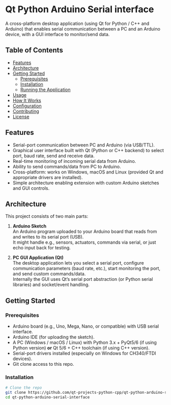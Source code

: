 # Qt Python Arduino Serial interface

A cross-platform desktop application (using Qt for Python / C++ and Arduino) that enables serial communication between a PC and an Arduino device, with a GUI interface to monitor/send data.

## Table of Contents
- [Features](#features)  
- [Architecture](#architecture)  
- [Getting Started](#getting-started)  
  - [Prerequisites](#prerequisites)  
  - [Installation](#installation)  
  - [Running the Application](#running-the-application)  
- [Usage](#usage)  
- [How It Works](#how-it-works)  
- [Configuration](#configuration)  
- [Contributing](#contributing)  
- [License](#license)  

## Features
- Serial-port communication between PC and Arduino (via USB/TTL).  
- Graphical user interface built with Qt (Python or C++ backend) to select port, baud rate, send and receive data.  
- Real-time monitoring of incoming serial data from Arduino.  
- Ability to send commands/data from PC to Arduino.  
- Cross-platform: works on Windows, macOS and Linux (provided Qt and appropriate drivers are installed).  
- Simple architecture enabling extension with custom Arduino sketches and GUI controls.

## Architecture
This project consists of two main parts:

1. **Arduino Sketch**  
   An Arduino program uploaded to your Arduino board that reads from and writes to its serial port (USB).  
   It might handle e.g., sensors, actuators, commands via serial, or just echo input back for testing.

2. **PC GUI Application (Qt)**  
   The desktop application lets you select a serial port, configure communication parameters (baud rate, etc.), start monitoring the port, and send custom commands/data.  
   Internally the GUI uses Qt’s serial port abstraction (or Python serial libraries) and socket/event handling.

## Getting Started

### Prerequisites
- Arduino board (e.g., Uno, Mega, Nano, or compatible) with USB serial interface.  
- Arduino IDE (for uploading the sketch).  
- A PC (Windows / macOS / Linux) with Python 3.x + PyQt5/6 (if using Python version) **or** Qt 5/6 + C++ toolchain (if using C++ version).  
- Serial-port drivers installed (especially on Windows for CH340/FTDI devices).  
- Git clone access to this repo.

### Installation
```bash
# Clone the repo
git clone https://github.com/qt-projects-python-cpp/qt-python-arduino-serial-interface.git
cd qt-python-arduino-serial-interface
